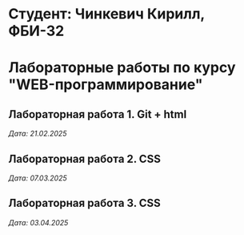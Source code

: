 # Студент: Чинкевич Кирилл, ФБИ-32

# Лабораторные работы по курсу "WEB-программирование"

## Лабораторная работа 1. Git + html

*Дата:  21.02.2025*

## Лабораторная работа 2. CSS

*Дата:  07.03.2025*

## Лабораторная работа 3. CSS

*Дата:  03.04.2025*

